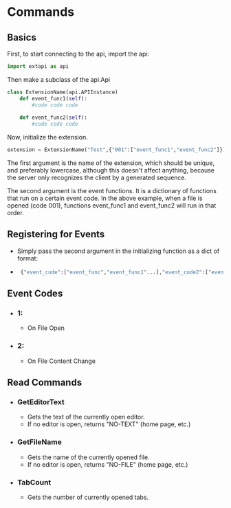 # Commands

## Basics
First, to start connecting to the api, import the api:

```py 
import extapi as api
```

Then make a subclass of the api.Api

```py
class ExtensionName(api.APIInstance)
    def event_func1(self):
        #code code code
    
    def event_func2(self):
        #code code code
```
Now, initialize the extension.

```py 
extension = ExtensionName("Test",{"001":["event_func1","event_func2"]})
```

The first argument is the name of the extension, which should be unique, and preferably lowercase, although this doesn't affect anything, because the server only recognizes the client by a generated sequence.

The second argument is the event functions. It is a dictionary of functions that run on a certain event code. In the above example, when a file is opened (code 001), functions event_func1 and event_func2 will run in that order.

## Registering for Events
 - Simply pass the second argument in the initializing function as a dict of format:
 - ``` py 
    {"event_code":["event_func","event_func1"...],"event_code2":["event2_func",...],...}
   ```

## Event Codes
 - ### 1:
    - On File Open
 - ### 2:
    - On File Content Change

## Read Commands
- ### GetEditorText
    - Gets the text of the currently open editor.
    - If no editor is open, returns "NO-TEXT" (home page, etc.)
- ### GetFileName
    - Gets the name of the currently opened file.
    - If no editor is open, returns "NO-FILE" (home page, etc.)
- ### TabCount
    - Gets the number of currently opened tabs.
